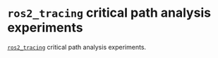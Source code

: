 # `ros2_tracing` critical path analysis experiments

[`ros2_tracing`](https://gitlab.com/ros-tracing/ros2_tracing) critical path analysis experiments.
